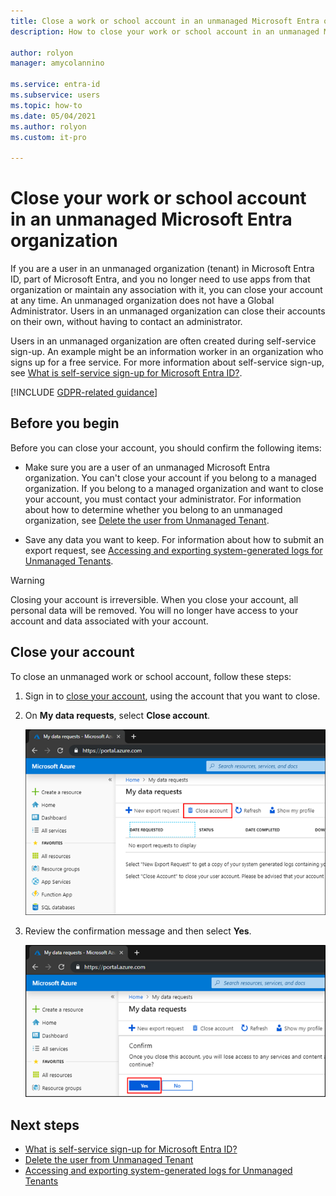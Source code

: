 ```yaml
---
title: Close a work or school account in an unmanaged Microsoft Entra organization
description: How to close your work or school account in an unmanaged Microsoft Entra ID.

author: rolyon
manager: amycolannino

ms.service: entra-id
ms.subservice: users
ms.topic: how-to
ms.date: 05/04/2021
ms.author: rolyon
ms.custom: it-pro

---
```


# Close your work or school account in an unmanaged Microsoft Entra organization

If you are a user in an unmanaged organization (tenant) in Microsoft Entra ID, part of Microsoft Entra, and you no longer need to use apps from that organization or maintain any association with it, you can close your account at any time. An unmanaged organization does not have a Global Administrator. Users in an unmanaged organization can close their accounts on their own, without having to contact an administrator.

Users in an unmanaged organization are often created during self-service sign-up. An example might be an information worker in an organization who signs up for a free service. For more information about self-service sign-up, see [What is self-service sign-up for Microsoft Entra ID?](directory-self-service-signup.md).

[!INCLUDE [GDPR-related guidance](~/includes/includes/azure-docs-pr/gdpr-intro-sentence.md)]

## Before you begin

Before you can close your account, you should confirm the following items:

* Make sure you are a user of an unmanaged Microsoft Entra organization. You can't close your account if you belong to a managed organization. If you belong to a managed organization and want to close your account, you must contact your administrator. For information about how to determine whether you belong to an unmanaged organization, see [Delete the user from Unmanaged Tenant](/power-automate/privacy-dsr-delete#delete-the-user-from-unmanaged-tenant).

* Save any data you want to keep. For information about how to submit an export request, see [Accessing and exporting system-generated logs for Unmanaged Tenants](/power-platform/admin/powerapps-privacy-dsr-guide-systemlogs#accessing-and-exporting-system-generated-logs-for-unmanaged-tenants).

> [!WARNING]
> Closing your account is irreversible. When you close your account, all personal data will be removed. You will no longer have access to your account and data associated with your account.

## Close your account

To close an unmanaged work or school account, follow these steps:

1. Sign in to [close your account](https://portal.azure.com/#blade/Microsoft_AAD_IAM/PrivacyDataRequests), using the account that you want to close.

1. On **My data requests**, select **Close account**.

    ![My data requests - Close account](./media/users-close-account/close-account.png)

1. Review the confirmation message and then select **Yes**.

    ![My data requests - Confirm close](./media/users-close-account/confirm-close.png)

## Next steps

- [What is self-service sign-up for Microsoft Entra ID?](directory-self-service-signup.md)
- [Delete the user from Unmanaged Tenant](/power-automate/privacy-dsr-delete#delete-the-user-from-unmanaged-tenant)
- [Accessing and exporting system-generated logs for Unmanaged Tenants](/power-platform/admin/powerapps-privacy-dsr-guide-systemlogs#accessing-and-exporting-system-generated-logs-for-unmanaged-tenants)
